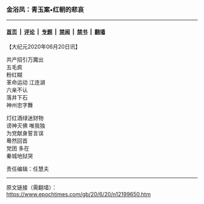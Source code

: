 ### 金浴凤：青玉案•红朝的悲哀

---

#### [首页](../../../..?n12199650) &nbsp;|&nbsp; [评论](../../../../../epoch-comment?n12199650) &nbsp;|&nbsp; [专题](../../../../../epoch-special?n12199650) &nbsp;|&nbsp; [禁闻](../../../../../epoch-news?n12199650) &nbsp;|&nbsp; [禁书](../../../../../books?n12199650) &nbsp;|&nbsp; [翻墙](https://github.com/gfw-breaker/nogfw/blob/master/README.md?n12199650)


<div class="post_content" id="artbody" itemprop="articleBody">
 <!-- article content begin -->
 <p>
  【大纪元2020年06月20日讯】
 </p>
 <p>
  共产招引万魔出
  <br/>
  五毛疯
  <br/>
  粉红糊
  <br/>
  <ok href="https://www.epochtimes.com/gb/tag/%E9%9D%A9%E5%91%BD%E8%BF%90%E5%8A%A8.html">
   革命运动
  </ok>
  江连湖
  <br/>
  六亲不认
  <br/>
  落井下石
  <br/>
  神州忠字舞
 </p>
 <p>
  灯红酒绿迷财物
  <br/>
  <ok href="https://www.epochtimes.com/gb/tag/%E8%B0%A4%E7%A5%9E%E7%81%AD%E4%BD%9B.html">
   谤神灭佛
  </ok>
  唯我独
  <br/>
  为党献身誓言误
  <br/>
  蓦然回首
  <br/>
  <ok href="https://www.epochtimes.com/gb/tag/%E5%85%9A%E5%9B%A2.html">
   党团
  </ok>
  多在
  <br/>
  秦城地狱哭
 </p>
 <p>
  责任编辑：任慧夫
 </p>
 <!-- article content end -->
 <div id="below_article_ad">
 </div>
</div>


---

原文链接（需翻墙）：https://www.epochtimes.com/gb/20/6/20/n12199650.htm